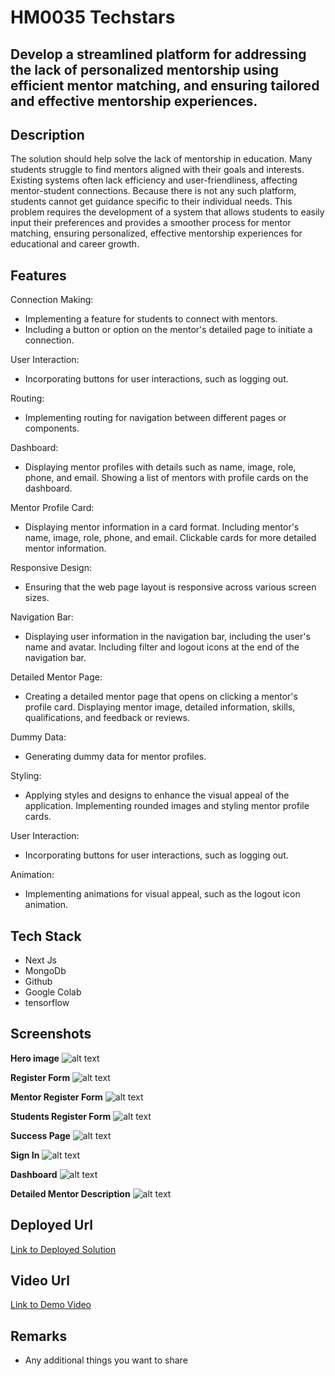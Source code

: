 # HM0035 Techstars

## Develop a streamlined platform for addressing the lack of personalized mentorship using efficient mentor matching, and ensuring tailored and effective mentorship experiences.

## Description
The solution should help solve the lack of mentorship in education. Many students struggle to find mentors aligned with their goals and interests. Existing systems often lack efficiency and user-friendliness, affecting mentor-student connections. Because there is not any such platform, students cannot get guidance specific to their individual needs. This problem requires the development of a system that allows students to easily input their preferences and provides a smoother process for mentor matching, ensuring personalized, effective mentorship experiences for educational and career growth.

## Features

Connection Making:
* Implementing a feature for students to connect with mentors.
* Including a button or option on the mentor's detailed page to initiate a connection.

User Interaction:
* Incorporating buttons for user interactions, such as logging out.

Routing:
* Implementing routing for navigation between different pages or components.

Dashboard:
- Displaying mentor profiles with details such as name, image, role, phone, and email.
Showing a list of mentors with profile cards on the dashboard.

Mentor Profile Card:
* Displaying mentor information in a card format.
Including mentor's name, image, role, phone, and email.
Clickable cards for more detailed mentor information.

Responsive Design:
* Ensuring that the web page layout is responsive across various screen sizes.

Navigation Bar:
* Displaying user information in the navigation bar, including the user's name and avatar.
Including filter and logout icons at the end of the navigation bar.

Detailed Mentor Page:
* Creating a detailed mentor page that opens on clicking a mentor's profile card.
Displaying mentor image, detailed information, skills, qualifications, and feedback or reviews.

Dummy Data:
* Generating dummy data for mentor profiles.

Styling:
* Applying styles and designs to enhance the visual appeal of the application.
Implementing rounded images and styling mentor profile cards.

User Interaction:
* Incorporating buttons for user interactions, such as 
logging out.

Animation:
* Implementing animations for visual appeal, such as the logout icon animation.


## Tech Stack
- Next Js
- MongoDb
- Github
- Google Colab
- tensorflow



## Screenshots

**Hero  image** 
![alt text](/Screenshots/hero.png)

**Register Form**
![alt text](/Screenshots/register.png)

**Mentor Register Form**
![alt text](/Screenshots/mentorRegister.png)

**Students Register Form**
![alt text](/Screenshots/studentsRegistration.png)

**Success Page**
![alt text](/Screenshots/successPage.png)

**Sign In**
![alt text](/Screenshots/signIn.png)

**Dashboard**
![alt text](/Screenshots/dashboard.png)

**Detailed Mentor Description**
![alt text](/Screenshots/mentorDetail.png)

## Deployed Url
[Link to Deployed Solution](gfgpccoe.in)

## Video Url
[Link to Demo Video](https://drive.google.com/file/d/1VA5Hsri9ZdWWPoDqNLTmzylrPzfuBvjZ/view)

## Remarks
- Any additional things you want to share
